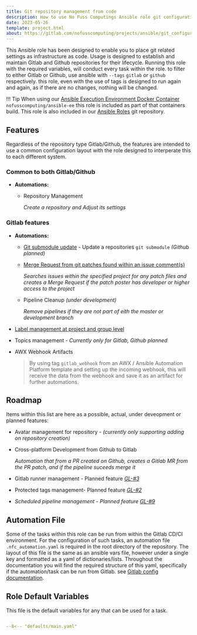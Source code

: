 ```yaml
---
title: Git repository management from code
description: How to use No Fuss Computings Ansible role git configuration; to setup your git repositories in Gitlab and Github from config as code.
date: 2023-05-26
template: project.html
about: https://gitlab.com/nofusscomputing/projects/ansible/git_configuration
---
```


This Ansible role has been designed to enable you to place git related settings as infrastructure as code. Usage is designed to establish and maintain Gitlab and Github repositories for their lifecycle. Running this role with the required variables, will conduct every task within the role. to filter to either Gitlab or Github, use ansible with `--tags` `gitlab` or `github` respectively. this role, even with the use of tags is designed to run again and again, as if there are no changes, nothing will be changed.

!!! Tip
    When using our [Ansible Execution Environment Docker Container](../../execution_environment/index.md) `nofusscomputing/ansible-ee` this role is included as part of that containers build. This role is also included in our [Ansible Roles](../index.md) git repository.


## Features

Regardless of the repository type Gitlab/Github, the features are intended to use a common configuration layout with the role designed to interperate this to each different system.


### Common to both Gitlab/Github




- **Automations:**

    - Repository Management

        *Create a repository and Adjust its settings*


### Gitlab features

- **Automations:**

    - [Git submodule update](submodule.md) - Update a repositories `git submodule` *(Github planned)*

    - [Merge Request from git patches found within an issue comment(s)](patches_from_gitlab_issues.md)

        *Searches issues within the specified project for any patch files and creates a Merge Request if the patch poster has developer or higher access to the project*

    - Pipeline Cleanup *(under development)*

        *Remove pipelines if they are not part of eith the master or development branch*

- [Label management at project and group level](gitlab/labels.md)


- Topics management - *Currently only for Gitlab, Github planned*

- AWX Webhook Artifacts

    > By using tag `gitlab_webhook` from an AWX / Ansible Automation Platform template and setting up the incoming webhook, this will receive the data from the webhook and save it as an artifact for further automations.


## Roadmap

Items within this list are here as a possible, actual, under deveopment or planned features:

- Avatar management for repository - *(currently only supporting adding on repository creation)*

- Cross-platform Development from Github to Gitlab

    *Automation that from a PR created on Github, creates a Gitlab MR from the PR patch, and if the pipeline suceeds merge it*

- Gitlab runner management - Planned feature *[GL-#3](https://gitlab.com/nofusscomputing/projects/ansible/git_configuration/-/issues/3)*

- Protected tags management- Planned feature *[GL-#2](https://gitlab.com/nofusscomputing/projects/ansible/git_configuration/-/issues/2)*

- *Scheduled pipeline management - Planned feature [GL-#9](https://gitlab.com/nofusscomputing/projects/ansible/git_configuration/-/issues/9)*


## Automation File

Some of the tasks within this role can be run from within the Gitlab CD/CI environment. For the configuration of such tasks, an automation file `.nfc_automation.yaml` is required in the root directory of the repository. The layout of this file is the same as an ansible vars file, however under a single key and formatted as a yaml of dictionaries/lists. Throughout the documentation you will find the required structure of this yaml, specifically if the automation/task can be run from Gitlab. see [Gitlab config documentation](gitlab.md#Configuration).



## Role Default Variables

This file is the default variables for any that can be used for a task.

``` yaml title="defaults/main.yaml" linenums="1"

--8<-- "defaults/main.yaml"

```